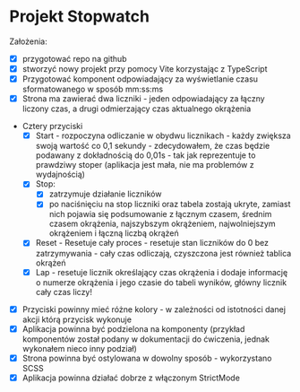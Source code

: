 # Projekt Stopwatch

Założenia:
- [x] przygotować repo na github
- [x] stworzyć nowy projekt przy pomocy Vite korzystając z TypeScript
- [x] Przygotować komponent odpowiadający za wyświetlanie czasu sformatowanego w sposób mm:ss:ms
- [x] Strona ma zawierać dwa liczniki - jeden odpowiadający za łączny liczony czas, a drugi odmierzający czas
aktualnego okrążenia
- Cztery przyciski
  - [x] Start - rozpoczyna odliczanie w obydwu licznikach - każdy zwiększa swoją wartość co 0,1 sekundy - zdecydowałem, że czas będzie podawany z dokładnością do 0,01s - tak jak reprezentuje to prawdziwy stoper (aplikacja jest mała, nie ma problemów z wydajnością)
  - [x] Stop:
    - [x] zatrzymuje działanie liczników
    - [x] po naciśnięciu na stop liczniki oraz tabela zostają ukryte, zamiast nich pojawia się podsumowanie z łącznym czasem, średnim czasem okrążenia, najszybszym okrążeniem, najwolniejszym okrążeniem i łączną liczbą okrążeń
  - [x] Reset - Resetuje cały proces - resetuje stan liczników do 0 bez zatrzymywania - cały czas odliczają, czyszczona jest również tablica okrążeń
  - [x] Lap - resetuje licznik określający czas okrążenia i dodaje informację o numerze okrążenia i jego czasie do tabeli wyników, główny licznik cały czas liczy!
- [x] Przyciski powinny mieć różne kolory - w zależności od istotności danej akcji którą przycisk wykonuje
- [x] Aplikacja powinna być podzielona na komponenty (przykład komponentów został podany w dokumentacji do ćwiczenia, jednak wykonałem nieco inny podział)
- [x] Strona powinna być ostylowana w dowolny sposób - wykorzystano SCSS
- [x] Aplikacja powinna działać dobrze z włączonym StrictMode